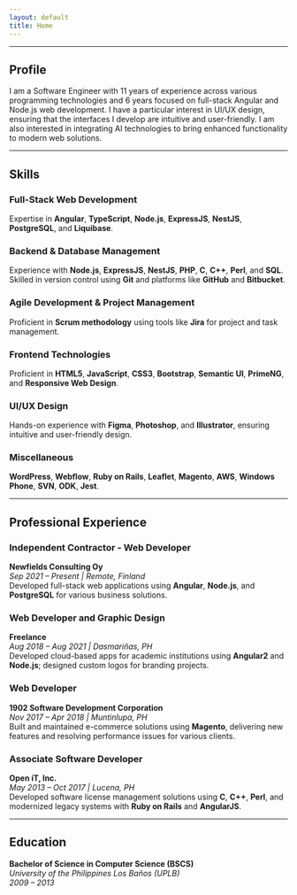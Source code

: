 ```yaml
---
layout: default
title: Home
---
```


<!---
# **Ariel I. Morada Jr.**
Manila, Philippines  
[aimoradajr9@gmail.com](mailto:aimoradajr9@gmail.com)
[linkedin.com/in/aimoradajr](https://linkedin.com/in/aimoradajr)  
+639271561552  
-->

---

## **Profile**  
I am a Software Engineer with 11 years of experience across various programming technologies and 6 years focused on full-stack Angular and Node.js web development. I have a particular interest in UI/UX design, ensuring that the interfaces I develop are intuitive and user-friendly. I am also interested in integrating AI technologies to bring enhanced functionality to modern web solutions.

---

## **Skills**  

### **Full-Stack Web Development**  
Expertise in **Angular**, **TypeScript**, **Node.js**, **ExpressJS**, **NestJS**, **PostgreSQL**, and **Liquibase**.  

### **Backend & Database Management**  
Experience with **Node.js**, **ExpressJS**, **NestJS**, **PHP**, **C**, **C++**, **Perl**, and **SQL**. Skilled in version control using **Git** and platforms like **GitHub** and **Bitbucket**.  

### **Agile Development & Project Management**  
Proficient in **Scrum methodology** using tools like **Jira** for project and task management.  

### **Frontend Technologies**  
Proficient in **HTML5**, **JavaScript**, **CSS3**, **Bootstrap**, **Semantic UI**, **PrimeNG**, and **Responsive Web Design**.  

### **UI/UX Design**  
Hands-on experience with **Figma**, **Photoshop**, and **Illustrator**, ensuring intuitive and user-friendly design.  

### **Miscellaneous**  
**WordPress**, **Webflow**, **Ruby on Rails**, **Leaflet**, **Magento**, **AWS**, **Windows Phone**, **SVN**, **ODK**, **Jest**.  

---

## **Professional Experience**  

### **Independent Contractor - Web Developer**  
**Newfields Consulting Oy**  
*Sep 2021 – Present | Remote, Finland*  
Developed full-stack web applications using **Angular**, **Node.js**, and **PostgreSQL** for various business solutions.

### **Web Developer and Graphic Design**  
**Freelance**  
*Aug 2018 – Aug 2021 | Dasmariñas, PH*  
Developed cloud-based apps for academic institutions using **Angular2** and **Node.js**; designed custom logos for branding projects.

### **Web Developer**  
**1902 Software Development Corporation**  
*Nov 2017 – Apr 2018 | Muntinlupa, PH*  
Built and maintained e-commerce solutions using **Magento**, delivering new features and resolving performance issues for various clients.

### **Associate Software Developer**  
**Open iT, Inc.**  
*May 2013 – Oct 2017 | Lucena, PH*  
Developed software license management solutions using **C**, **C++**, **Perl**, and modernized legacy systems with **Ruby on Rails** and **AngularJS**.

---

## **Education**  
**Bachelor of Science in Computer Science (BSCS)**  
*University of the Philippines Los Baños (UPLB)*  
*2009 – 2013*
